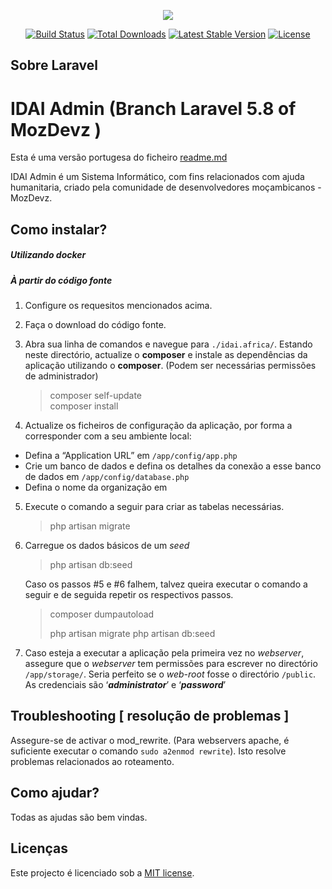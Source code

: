 <p align="center"><img src="https://laravel.com/assets/img/components/logo-laravel.svg"></p>

<p align="center">
<a href="https://travis-ci.org/laravel/framework"><img src="https://travis-ci.org/laravel/framework.svg" alt="Build Status"></a>
<a href="https://packagist.org/packages/laravel/framework"><img src="https://poser.pugx.org/laravel/framework/d/total.svg" alt="Total Downloads"></a>
<a href="https://packagist.org/packages/laravel/framework"><img src="https://poser.pugx.org/laravel/framework/v/stable.svg" alt="Latest Stable Version"></a>
<a href="https://packagist.org/packages/laravel/framework"><img src="https://poser.pugx.org/laravel/framework/license.svg" alt="License"></a>
</p>

## Sobre Laravel

IDAI Admin (Branch Laravel 5.8 of MozDevz )
=====

Esta é uma versão portugesa do ficheiro [readme.md](readme.md)

IDAI Admin é um Sistema Informático, com fins relacionados com ajuda humanitaria, criado pela comunidade de desenvolvedores moçambicanos - MozDevz. 

Como instalar?
-----------
##### Utilizando docker

##### À partir do código fonte

1. Configure os requesitos mencionados acima.

2. Faça o download do código fonte.

3. Abra sua linha de comandos e navegue para `./idai.africa/`. Estando neste directório, actualize o **composer** e instale as dependências da aplicação utilizando o **composer**. (Podem ser necessárias permissões de administrador)
    <blockquote>
      composer self-update<br />
      composer install
    </blockquote>
4. Actualize os ficheiros de configuração da aplicação, por forma a corresponder com a seu ambiente local:
  - Defina a “Application URL” em `/app/config/app.php`
  - Crie um banco de dados e defina os detalhes da conexão a esse banco de dados em `/app/config/database.php`
  - Defina o nome da organização em ` `

5. Execute o comando a seguir para criar as tabelas necessárias.
    <blockquote>php artisan migrate</blockquote>
6. Carregue os dados básicos de um _seed_
    <blockquote> php artisan db:seed </blockquote>
   Caso os passos #5 e #6 falhem, talvez queira executar o comando a seguir e de seguida repetir os respectivos passos.
    <blockquote>
      composer dumpautoload

      php artisan migrate
      php artisan db:seed
    </blockquote>
7. Caso esteja a executar a aplicação pela primeira vez no _webserver_, assegure que o _webserver_ tem permissões para escrever no directório `/app/storage/`. Seria perfeito se o _web-root_ fosse o directório `/public`. As credenciais são ‘_**administrator**_’ e ‘_**password**_’

Troubleshooting [ resolução de problemas ]
----------------
Assegure-se de activar o mod_rewrite. (Para webservers apache, é suficiente executar o comando `sudo a2enmod rewrite`). Isto resolve problemas relacionados ao roteamento.



## Como ajudar?
Todas as ajudas são bem vindas.

## Licenças
Este projecto é licenciado sob a [MIT license](LICENCE).
